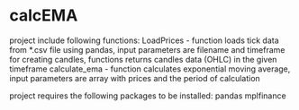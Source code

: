 # calcEMA
project include following functions:
LoadPrices - function loads tick data from *.csv file using pandas, input parameters are filename and timeframe for creating candles, functions returns candles data (OHLC) in the given timeframe
calculate_ema - function calculates exponential moving average, input parameters are array with prices and the period of calculation

project requires the following packages to be installed:
pandas
mplfinance


